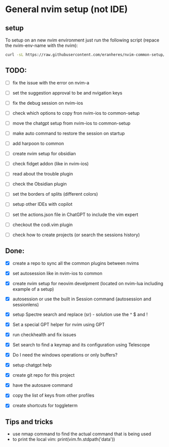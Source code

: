 # General nvim setup (not IDE) 

## setup
To setup on an new nvim environment just run the following script (repace the nvim-env-name with the nvim):
```bash
curl -sL https://raw.githubusercontent.com/eranheres/nvim-common-setup/main/setup.sh | bash -s <nvim-env-name> 
```

## TODO:
- [ ] fix the issue with the error on nvim-a
- [ ] set the suggestion approval to be <Tab> and nvigation keys
- [ ] fix the debug session on nvim-ios
- [ ] check which options to copy fron nvim-ios to common-setup
- [ ] move the chatgpt setup from nvim-ios to common-setup
- [ ] make auto command to restore the session on startup 
- [ ] add harpoon to common
- [ ] create nvim setup for obsidian
- [ ] check fidget addon (like in nvim-ios)
- [ ] read about the trouble plugin
- [ ] check the Obsidian plugin
- [ ] set the borders of splits (different colors)
- [ ] setup other IDEs with copilot 
- [ ] set the actions.json file in ChatGPT to include the vim expert
- [ ] checkout the codi.vim plugin
- [ ] check how to create projects (or search the sessions history)
 

## Done:
- [x] create a repo to sync all the common plugins between nvims
- [x] set autosession like in nvim-ios to common
- [x] create nvim setup for neovim develpment (located on nvim-lua including example of a setup)

- [x] autosession or use the built in Session command (autosession and sessionlens)
- [x] setup Spectre search and replace (<leader>sr)  - solution use the ^ $ and !
- [x] Set a special GPT helper for nvim using GPT
- [x] run checkhealth and fix issues
- [x] Set search to find a keymap and its configuration using Telescope
- [x] Do I need the windows operations or only buffers?
- [x] setup chatgpt help
- [x] create git repo for this project
- [x] have the autosave command
- [x] copy the list of keys from other profiles
- [x] create shortcuts for toggleterm 

## Tips and tricks

- use nmap command to find the actual command that is being used
- to print the local vim: print(vim.fn.stdpath('data'))  
